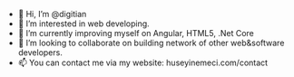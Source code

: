 - 👋 Hi, I’m @digitian
- 👀 I’m interested in web developing.
- 🌱 I’m currently improving myself on Angular, HTML5, .Net Core
- 💞️ I’m looking to collaborate on building network of other web&software developers.
- 📫 You can contact me via my website: huseyinemeci.com/contact
